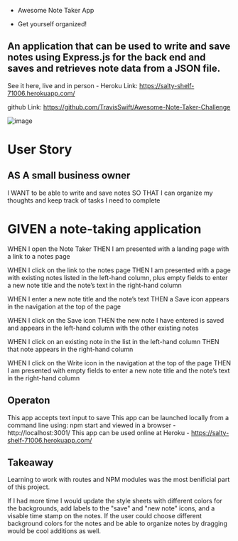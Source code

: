 * Awesome Note Taker App 
- Get yourself organized!

## An application that can be used to write and save notes using Express.js for the back end and saves and retrieves     note data from a JSON file.

See it here, live and in person - Heroku Link: https://salty-shelf-71006.herokuapp.com/

github Link: https://github.com/TravisSwift/Awesome-Note-Taker-Challenge

![image](https://user-images.githubusercontent.com/96952755/166780090-94ad1f1b-c74b-42b9-9105-19ae936e6130.png)



# User Story

## AS A small business owner

I WANT to be able to write and save notes
SO THAT I can organize my thoughts and keep track of tasks I need to complete

# GIVEN a note-taking application

WHEN I open the Note Taker
THEN I am presented with a landing page with a link to a notes page

WHEN I click on the link to the notes page
THEN I am presented with a page with existing notes listed in the left-hand column, plus empty fields to enter a new note title and the note’s text in the right-hand column

WHEN I enter a new note title and the note’s text
THEN a Save icon appears in the navigation at the top of the page

WHEN I click on the Save icon
THEN the new note I have entered is saved and appears in the left-hand column with the other existing notes

WHEN I click on an existing note in the list in the left-hand column
THEN that note appears in the right-hand column

WHEN I click on the Write icon in the navigation at the top of the page
THEN I am presented with empty fields to enter a new note title and the note’s text in the right-hand column

## Operaton 
This app accepts text input to save
This app can be launched locally from a command line using: npm start and viewed in a browser - http://localhost:3001/
This app can be used online at Heroku - https://salty-shelf-71006.herokuapp.com/



## Takeaway 

Learning to work with routes and NPM modules was the most benificial part of this project. 

If I had more time I would update the style sheets with different colors for the backgrounds, add labels to the "save" and "new note" icons, and a visable time stamp on the notes. If the user could choose different background colors for the notes and be able to organize notes by dragging  would be cool additions as well.
